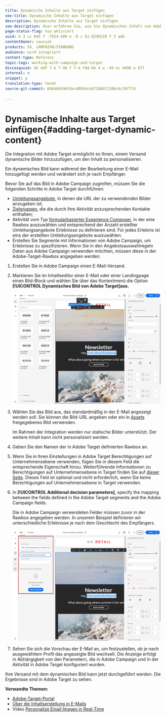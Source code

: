 ```yaml
---
title: Dynamische Inhalte aus Target einfügen
seo-title: Dynamische Inhalte aus Target einfügen
description: Dynamische Inhalte aus Target einfügen
seo-description: Hier erfahren Sie, wie Sie dynamischen Inhalt von Adobe Target in Adobe-Campaign-Sendungen einfügen können.
page-status-flag: nie aktiviert
uuid: b 3 cc 045 f -7924-480 e -8 c 61-8246510 f 3 adb
contentOwner: sauviat
products: SG_ CAMPAIGN/STANDARD
audience: wird integriert
content-type: Referenz
topic-tags: working-with-campaign-and-target
discoiquuid: 45 ddf 7 b 7-98 f 7-4 fdd-bb 4 a -49 ec 8490 e 877
internal: n
snippet: y
translation-type: tm+mt
source-git-commit: 698466596fdacd005dc4d72b8071208c8c39f77d

---
```



# Dynamische Inhalte aus Target einfügen{#adding-target-dynamic-content}

Die Integration mit Adobe Target ermöglicht es Ihnen, einem Versand dynamische Bilder hinzuzufügen, um den Inhalt zu personalisieren.

Ein dynamisches Bild kann während der Bearbeitung einer E-Mail hinzugefügt werden und verändert sich je nach Empfänger.

Bevor Sie auf das Bild in Adobe Campaign zugreifen, müssen Sie die folgenden Schritte in Adobe Target durchführen:

* [Umleitungsangebote](https://marketing.adobe.com/resources/help/en_US/tnt/help/t_Creating_a_Redirect_Offer.html), in denen die URL der zu verwendenden Bilder anzugeben ist;
* [Zielgruppen](https://marketing.adobe.com/resources/help/en_US/target/ov/c_about_segments.html), die die durch Ihre Aktivität anzusprechenden Kontakte enthalten;
* Aktivität vom Typ [formularbasierter Experience Composer](https://marketing.adobe.com/resources/help/en_US/target/target/t_form_experience_composer.html), in der eine Rawbox auszuwählen und entsprechend der Anzahl erstellter Umleitungsangebote Erlebnisse zu definieren sind. Für jedes Erlebnis ist eins der erstellten Umleitungsangebote auszuwählen.
* Erstellen Sie Segmente mit Informationen von Adobe Campaign, um Erlebnisse zu spezifizieren. Wenn Sie in den Angebotsauswahlregeln Daten aus Adobe Campaign verwenden möchten, müssen diese in der Adobe-Target-Rawbox angegeben werden.

1. Erstellen Sie in Adobe Campaign einen E-Mail-Versand.
1. Markieren Sie im Inhaltseditor einer E-Mail oder einer Landingpage einen Bild-Block und wählen Sie über das Kontextmenü die Option **[!UICONTROL Dynamisches Bild von Adobe Target]aus.**

   ![](assets/tar_insert_dynamic_image.png)

1. Wählen Sie das Bild aus, das standardmäßig in der E-Mail angezeigt werden soll. Sie können die Bild-URL angeben oder ein in [Assets](../../integrating/using/working-with-campaign-and-assets-core-service.md) freigegebenes Bild verwenden.

   Im Rahmen der Integration werden nur statische Bilder unterstützt. Der weitere Inhalt kann nicht personalisiert werden.

1. Geben Sie den Namen der in Adobe Target definierten Rawbox an.
1. Wenn Sie in Ihren Einstellungen in Adobe Target Berechtigungen auf Unternehmensebene verwenden, fügen Sie in diesem Feld die entsprechende Eigenschaft hinzu. Weiterführende Informationen zu Berechtigungen auf Unternehmensebene in Target finden Sie auf [dieser Seite](https://marketing.adobe.com/resources/help/en_US/target/target/properties-overview.html). Dieses Feld ist optional und nicht erforderlich, wenn Sie keine Berechtigungen auf Unternehmensebene in Target verwenden. 
1. In **[!UICONTROL Additional decision parameters]**, specify the mapping between the fields defined in the Adobe Target segments and the Adobe Campaign fields.

   Die in Adobe Campaign verwendeten Felder müssen zuvor in der Rawbox angegeben werden. In unserem Beispiel definieren wir unterschiedliche Erlebnisse je nach dem Geschlecht des Empfängers.

   ![](assets/tar_additional_decisionning_parameters.png)

1. Sehen Sie sich die Vorschau der E-Mail an, um festzustellen, ob je nach ausgewähltem Profil das angezeigte Bild wechselt. Die Anzeige erfolgt in Abhängigkeit von den Parametern, die in Adobe Campaign und in der Aktivität in Adobe Target konfiguriert wurden.

Ihre Versand mit dem dynamischen Bild kann jetzt durchgeführt werden. Die Ergebnisse sind in Adobe Target zu sehen.

**Verwandte Themen:**

* [Adobe-Target-Portal](https://marketing.adobe.com/resources/help/en_US/target/a4t/c_campaign_and_target.html)
* [Über die Inhaltserstellung in E-Mails](../../designing/using/about-email-content-design.md)
* Video [Personalize Email Images in Real-Time](https://helpx.adobe.com/marketing-cloud/how-to/email-marketing.html)

